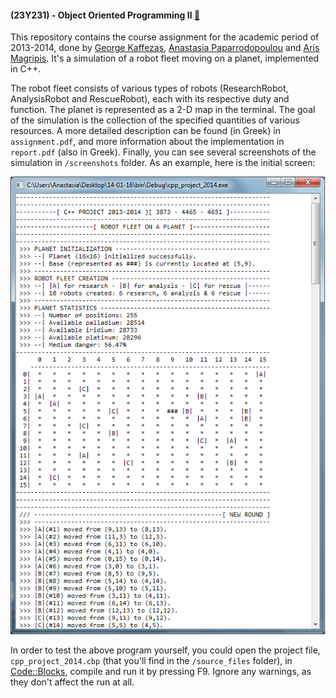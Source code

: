 #### (23Y231) - Object Oriented Programming II [:link:](https://www.ceid.upatras.gr/en/undergraduate/courses/23%CE%A5231)
This repository contains the course assignment for the academic period of 2013-2014, done by
[George Kaffezas](https://github.com/gkffzs), [Anastasia Paparrodopoulou](https://github.com/paparrodop-anast) and
[Aris Magripis](https://github.com/aris-mag). It's a simulation of a robot fleet moving on a planet, implemented in C++.

The robot fleet consists of various types of robots (ResearchRobot, AnalysisRobot and RescueRobot), each with its respective 
duty and function. The planet is represented as a 2-D map in the terminal. The goal of the simulation is the collection of
the specified quantities of various resources. A more detailed description can be found (in Greek) in `assignment.pdf`,
and more information about the implementation in `report.pdf` (also in Greek). Finally, you can see several screenshots
of the simulation in `/screenshots` folder. As an example, here is the initial screen:

![alt text](https://github.com/gkffzs/CEID/blob/master/23Y231/screenshots/screenshot_1.png "Initial screen")

In order to test the above program yourself, you could open the project file, `cpp_project_2014.cbp` (that you'll find in
the `/source_files` folder), in [Code::Blocks](http://www.codeblocks.org/), compile and run it by pressing F9. Ignore any
warnings, as they don't affect the run at all.
